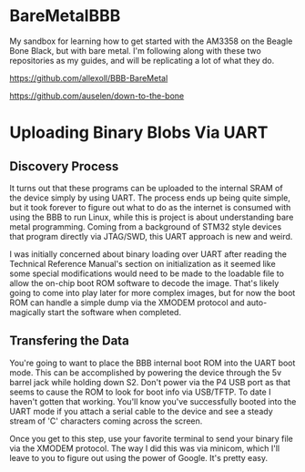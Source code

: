 # BareMetalBBB
My sandbox for learning how to get started with the AM3358 on the Beagle Bone Black, but with bare metal. I'm following along with these
two repositories as my guides, and will be replicating a lot of what they do.

https://github.com/allexoll/BBB-BareMetal

https://github.com/auselen/down-to-the-bone


# Uploading Binary Blobs Via UART
## Discovery Process
It turns out that these programs can be uploaded to the internal SRAM of the device simply by using
UART. The process ends up being quite simple, but it took forever to figure out what to do as the internet is consumed
with using the BBB to run Linux, while this is project is about understanding bare metal programming. Coming
from a background of STM32 style devices that program directly via JTAG/SWD, this UART approach is new and weird.

I was initially concerned about binary loading over UART after reading
the Technical Reference Manual's section on initialization as it seemed like some special modifications would
need to be made to the loadable file to allow the on-chip boot ROM software to decode the image. That's likely
going to come into play later for more complex images, but for now the boot ROM can handle a simple dump via
the XMODEM protocol and auto-magically start the software when completed.

## Transfering the Data
You're going to want to place the BBB internal boot ROM into the UART boot mode. This can be accomplished by
powering the device through the 5v barrel jack while holding down S2. Don't power via the P4 USB port as that
seems to cause the ROM to look for boot info via USB/TFTP. To date I haven't gotten that working. You'll know
you've successfully booted into the UART mode if you attach a serial cable to the device and see a steady stream
of 'C' characters coming across the screen.

Once you get to this step, use your favorite terminal to send your binary file via the XMODEM protocol. The way
I did this was via minicom, which I'll leave to you to figure out using the power of Google. It's pretty easy.
